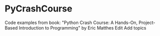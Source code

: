 # PyCrashCourse
Code examples from book: "Python Crash Course: A Hands-On, Project-Based Introduction to Programming" by Eric Matthes Edit
Add topics
